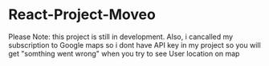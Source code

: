 # React-Project-Moveo

Please Note: this project is still in development.
Also, i cancalled my subscription to Google maps so i dont have API key in my project so you will get "somthing went wrong" when you try to see User location on map
